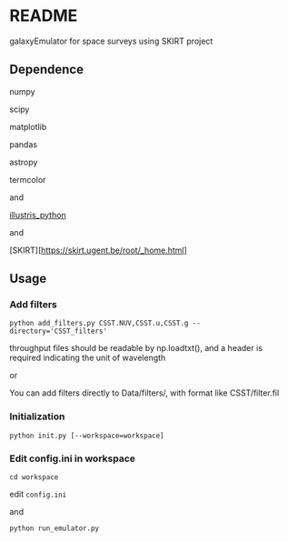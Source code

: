 # README #

galaxyEmulator for space surveys using SKIRT project

## Dependence

numpy

scipy

matplotlib

pandas

astropy

termcolor

and 

[illustris_python](https://github.com/illustristng/illustris_python)

and 

[SKIRT][https://skirt.ugent.be/root/_home.html]

## Usage

### Add filters
`python add_filters.py CSST.NUV,CSST.u,CSST.g --directory='CSST_filters'`

throughput files should be readable by np.loadtxt(), and a header is required indicating the unit of wavelength

or 

You can add filters directly to Data/filters/, with format like CSST/filter.fil

### Initialization

`python init.py [--workspace=workspace]`


### Edit config.ini in workspace

`cd workspace`

edit `config.ini`

and 

`python run_emulator.py`
